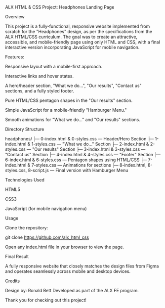 ALX HTML & CSS Project: Headphones Landing Page

Overview

This project is a fully-functional, responsive website implemented from scratch for the "Headphones" design, as per the specifications from the ALX HTML/CSS curriculum. The goal was to create an attractive, accessible, and mobile-friendly page using only HTML and CSS, with a final interactive version incorporating JavaScript for mobile navigation.

Features:

Responsive layout with a mobile-first approach.

Interactive links and hover states.

A hero/header section, "What we do...", "Our results", "Contact us" sections, and a fully styled footer.

Pure HTML/CSS pentagon shapes in the "Our results" section.

Simple JavaScript for a mobile-friendly "Hamburger Menu."

Smooth animations for "What we do..." and "Our results" sections.

Directory Structure

headphones/
├─ 0-index.html & 0-styles.css — Header/Hero Section
├─ 1-index.html & 1-styles.css — "What we do..." Section
├─ 2-index.html & 2-styles.css — "Our results" Section
├─ 3-index.html & 3-styles.css — "Contact us" Section
├─ 4-index.html & 4-styles.css — "Footer" Section
├─ 6-index.html & 6-styles.css — Pentagon shapes using HTML/CSS
├─ 7-index.html & 7-styles.css — Animations for sections
├─ 8-index.html, 8-styles.css, 8-script.js — Final version with Hamburger Menu

Technologies Used

HTML5

CSS3

JavaScript (for mobile navigation menu)

Usage

Clone the repository:

git clone https://github.com/alx_html_css

Open any index.html file in your browser to view the page.

Final Result

A fully responsive website that closely matches the design files from Figma and operates seamlessly across mobile and desktop devices.

Credits

Design by: Ronald Bett
Developed as part of the ALX FE program.

Thank you for checking out this project!
